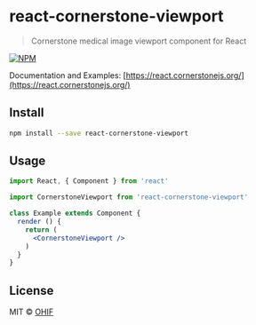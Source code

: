 # react-cornerstone-viewport

> Cornerstone medical image viewport component for React

[![NPM](https://img.shields.io/npm/v/react-cornerstone-viewport.svg)](https://www.npmjs.com/package/react-cornerstone-viewport)

Documentation and Examples: [https://react.cornerstonejs.org/](https://react.cornerstonejs.org/)

## Install

```bash
npm install --save react-cornerstone-viewport
```

## Usage

```jsx
import React, { Component } from 'react'

import CornerstoneViewport from 'react-cornerstone-viewport'

class Example extends Component {
  render () {
    return (
      <CornerstoneViewport />
    )
  }
}
```

## License

MIT © [OHIF](https://github.com/OHIF)
